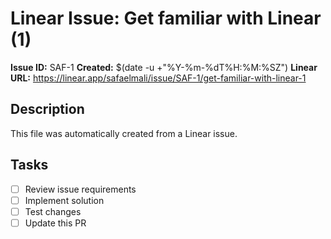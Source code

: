 # Linear Issue: Get familiar with Linear (1)

**Issue ID:** SAF-1
**Created:** $(date -u +"%Y-%m-%dT%H:%M:%SZ")
**Linear URL:** https://linear.app/safaelmali/issue/SAF-1/get-familiar-with-linear-1

## Description
This file was automatically created from a Linear issue.

## Tasks
- [ ] Review issue requirements
- [ ] Implement solution
- [ ] Test changes
- [ ] Update this PR
